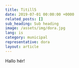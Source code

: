 ```yaml
---
title: Titill5
date: 2019-07-01 00:00:00 +0000
related_posts: []
sub_heading: Sub heading
image: /assets/img/dora.jpg
lang: is
category: municipal
representative: dora
layout: article
---
```

Hallo hér!
